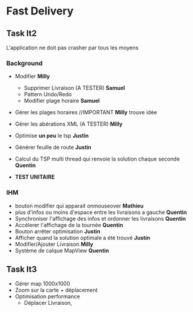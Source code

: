 # Fast Delivery

## Task It2

L'application ne doit pas crasher par tous les moyens

### Background

- Modifier                                                    **Milly**
    - Supprimer Livraison  (A TESTER)                                                 **Samuel**
    - Pattern Undo/Redo
    - Modifier plage horaire                                                 **Samuel**

- Gérer les plages horaires  //IMPORTANT                                               **Milly** trouve idée
- Gérer les abérations XML   (A TESTER)                                               **Milly**

- Optimise **un peu** le tsp                                               **Justin**

- Générer feuille de route                                                  **Justin**
- Calcul du TSP multi thread qui renvoie la solution chaque seconde         **Quentin**

- **TEST UNITAIRE**

### IHM

- bouton modifier qui apparait onmouseover                                          **Mathieu**
- plus d'infos ou moins d'espace entre les livraisons a gauche                      **Quentin**
- Synchroniser l'affichage des infos et ordonner les livraisons                     **Quentin**
- Accélerer l'affichage de la tournée                                               **Quentin**
- Bouton arrêter optimisation                                                       **Justin**
- Afficher quand la solution optimale a été trouvé                                  **Justin**
- Modifier/Ajouter Livraison                                                        **Milly**
- Système de calque MapView                                                         **Quentin**

## Task It3
- Gérer map 1000x1000
- Zoom sur la carte + déplacement
- Optimisation performance
    - Déplacer Livraison, 